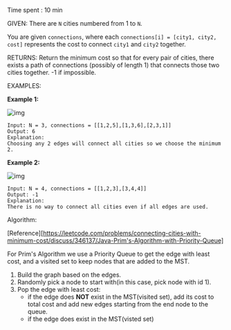 Time spent :  10 min

GIVEN: There are `N` cities numbered from 1 to `N`.

You are given `connections`, where each `connections[i] = [city1, city2, cost]` represents the cost to connect `city1` and `city2` together. 

RETURNS: Return the minimum cost so that for every pair of cities, there exists a path of connections (possibly of length 1) that connects those two cities together. -1 if impossible.

EXAMPLES:

**Example 1:**

![img](https://assets.leetcode.com/uploads/2019/04/20/1314_ex2.png)

```
Input: N = 3, connections = [[1,2,5],[1,3,6],[2,3,1]]
Output: 6
Explanation: 
Choosing any 2 edges will connect all cities so we choose the minimum 2.
```

**Example 2:**

![img](https://assets.leetcode.com/uploads/2019/04/20/1314_ex1.png)

```
Input: N = 4, connections = [[1,2,3],[3,4,4]]
Output: -1
Explanation: 
There is no way to connect all cities even if all edges are used.
```

Algorithm:

[Reference][https://leetcode.com/problems/connecting-cities-with-minimum-cost/discuss/346137/Java-Prim's-Algorithm-with-Priority-Queue]

For Prim's Algorithm we use a Priority Queue to get the edge with least cost, and a visited set to keep nodes that are added to the MST.



1. Build the graph based on the edges.
2. Randomly pick a node to start with(in this case, pick node with id 1).
3. Pop the edge with least cost:
   - if the edge does **NOT** exist in the MST(visited set), add its cost to total cost and add new edges starting from the end node to the queue.
   - if the edge does exist in the MST(visted set)